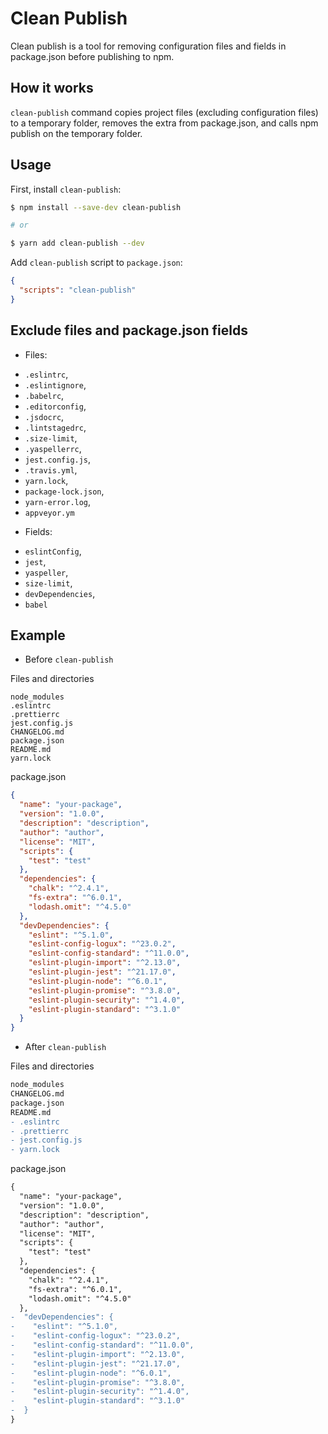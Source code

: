 # Clean Publish

Clean publish is a tool for removing configuration files and fields in package.json before publishing to npm.

## How it works

`clean-publish` command copies project files (excluding configuration files) to a temporary folder, removes the extra from package.json, and calls npm publish on the temporary folder.

## Usage

First, install `clean-publish`:

```sh
$ npm install --save-dev clean-publish

# or

$ yarn add clean-publish --dev
```

Add `clean-publish` script to `package.json`:

```json
{
  "scripts": "clean-publish"
}
```

## Exclude files and package.json fields

* Files:

- `.eslintrc`,
- `.eslintignore`,
- `.babelrc`,
- `.editorconfig`,
- `.jsdocrc`,
- `.lintstagedrc`,
- `.size-limit`,
- `.yaspellerrc`,
- `jest.config.js`,
- `.travis.yml`,
- `yarn.lock`,
- `package-lock.json`,
- `yarn-error.log`,
- `appveyor.ym`

* Fields:

- `eslintConfig`,
- `jest`,
- `yaspeller`,
- `size-limit`,
- `devDependencies`,
- `babel`

## Example

* Before `clean-publish`

Files and directories
```
node_modules
.eslintrc
.prettierrc
jest.config.js
CHANGELOG.md  
package.json
README.md
yarn.lock
```

package.json
```json
{
  "name": "your-package",
  "version": "1.0.0",
  "description": "description",
  "author": "author",
  "license": "MIT",
  "scripts": {
    "test": "test"
  },
  "dependencies": {
    "chalk": "^2.4.1",
    "fs-extra": "^6.0.1",
    "lodash.omit": "^4.5.0"
  },
  "devDependencies": {
    "eslint": "^5.1.0",
    "eslint-config-logux": "^23.0.2",
    "eslint-config-standard": "^11.0.0",
    "eslint-plugin-import": "^2.13.0",
    "eslint-plugin-jest": "^21.17.0",
    "eslint-plugin-node": "^6.0.1",
    "eslint-plugin-promise": "^3.8.0",
    "eslint-plugin-security": "^1.4.0",
    "eslint-plugin-standard": "^3.1.0"
  }
}
```

* After `clean-publish`

Files and directories
```diff
node_modules
CHANGELOG.md  
package.json
README.md
- .eslintrc
- .prettierrc
- jest.config.js
- yarn.lock
```

package.json
```diff
{
  "name": "your-package",
  "version": "1.0.0",
  "description": "description",
  "author": "author",
  "license": "MIT",
  "scripts": {
    "test": "test"
  },
  "dependencies": {
    "chalk": "^2.4.1",
    "fs-extra": "^6.0.1",
    "lodash.omit": "^4.5.0"
  },
-  "devDependencies": {
-    "eslint": "^5.1.0",
-    "eslint-config-logux": "^23.0.2",
-    "eslint-config-standard": "^11.0.0",
-    "eslint-plugin-import": "^2.13.0",
-    "eslint-plugin-jest": "^21.17.0",
-    "eslint-plugin-node": "^6.0.1",
-    "eslint-plugin-promise": "^3.8.0",
-    "eslint-plugin-security": "^1.4.0",
-    "eslint-plugin-standard": "^3.1.0"
-  }
}
```